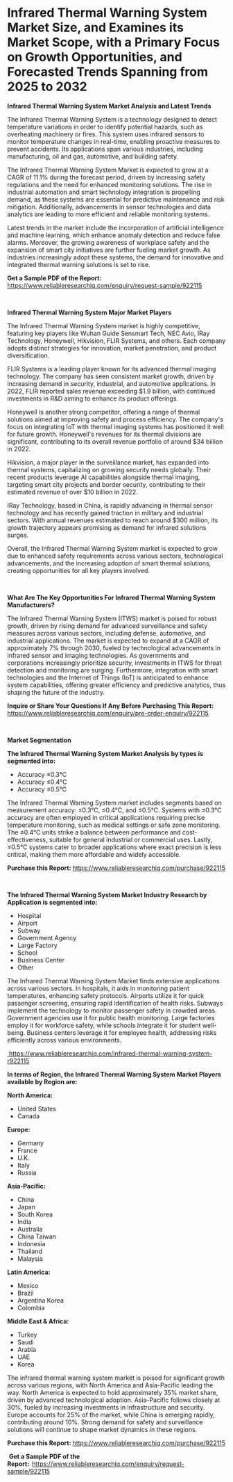 <p><h1>Infrared Thermal Warning System Market Size, and Examines its Market Scope, with a Primary Focus on Growth Opportunities, and Forecasted Trends Spanning from 2025 to 2032</h1></p><p><strong>Infrared Thermal Warning System Market Analysis and Latest Trends</strong></p>
<p><p>The Infrared Thermal Warning System is a technology designed to detect temperature variations in order to identify potential hazards, such as overheating machinery or fires. This system uses infrared sensors to monitor temperature changes in real-time, enabling proactive measures to prevent accidents. Its applications span various industries, including manufacturing, oil and gas, automotive, and building safety.</p><p>The Infrared Thermal Warning System Market is expected to grow at a CAGR of 11.1% during the forecast period, driven by increasing safety regulations and the need for enhanced monitoring solutions. The rise in industrial automation and smart technology integration is propelling demand, as these systems are essential for predictive maintenance and risk mitigation. Additionally, advancements in sensor technologies and data analytics are leading to more efficient and reliable monitoring systems.</p><p>Latest trends in the market include the incorporation of artificial intelligence and machine learning, which enhance anomaly detection and reduce false alarms. Moreover, the growing awareness of workplace safety and the expansion of smart city initiatives are further fueling market growth. As industries increasingly adopt these systems, the demand for innovative and integrated thermal warning solutions is set to rise.</p></p>
<p><strong>Get a Sample PDF of the Report:&nbsp;</strong> <a href="https://www.reliableresearchiq.com/enquiry/request-sample/922115?utm_campaign=3544&utm_medium=2&utm_source=Github&utm_content=ia&utm_term=18042025&utm_id=infrared-thermal-warning-system">https://www.reliableresearchiq.com/enquiry/request-sample/922115</a></p>
<p>&nbsp;</p>
<p><strong>Infrared Thermal Warning System Major Market Players</strong></p>
<p><p>The Infrared Thermal Warning System market is highly competitive, featuring key players like Wuhan Guide Sensmart Tech, NEC Avio, IRay Technology, Honeywell, Hikvision, FLIR Systems, and others. Each company adopts distinct strategies for innovation, market penetration, and product diversification.</p><p>FLIR Systems is a leading player known for its advanced thermal imaging technology. The company has seen consistent market growth, driven by increasing demand in security, industrial, and automotive applications. In 2022, FLIR reported sales revenue exceeding $1.9 billion, with continued investments in R&D aiming to enhance its product offerings.</p><p>Honeywell is another strong competitor, offering a range of thermal solutions aimed at improving safety and process efficiency. The company's focus on integrating IoT with thermal imaging systems has positioned it well for future growth. Honeywell's revenues for its thermal divisions are significant, contributing to its overall revenue portfolio of around $34 billion in 2022.</p><p>Hikvision, a major player in the surveillance market, has expanded into thermal systems, capitalizing on growing security needs globally. Their recent products leverage AI capabilities alongside thermal imaging, targeting smart city projects and border security, contributing to their estimated revenue of over $10 billion in 2022.</p><p>IRay Technology, based in China, is rapidly advancing in thermal sensor technology and has recently gained traction in military and industrial sectors. With annual revenues estimated to reach around $300 million, its growth trajectory appears promising as demand for infrared solutions surges.</p><p>Overall, the Infrared Thermal Warning System market is expected to grow due to enhanced safety requirements across various sectors, technological advancements, and the increasing adoption of smart thermal solutions, creating opportunities for all key players involved.</p></p>
<p>&nbsp;</p>
<p><strong>What Are The Key Opportunities For Infrared Thermal Warning System Manufacturers?</strong></p>
<p><p>The Infrared Thermal Warning System (ITWS) market is poised for robust growth, driven by rising demand for advanced surveillance and safety measures across various sectors, including defense, automotive, and industrial applications. The market is expected to expand at a CAGR of approximately 7% through 2030, fueled by technological advancements in infrared sensor and imaging technologies. As governments and corporations increasingly prioritize security, investments in ITWS for threat detection and monitoring are surging. Furthermore, integration with smart technologies and the Internet of Things (IoT) is anticipated to enhance system capabilities, offering greater efficiency and predictive analytics, thus shaping the future of the industry.</p></p>
<p><strong>Inquire or Share Your Questions If Any Before Purchasing This Report:</strong> <a href="https://www.reliableresearchiq.com/enquiry/pre-order-enquiry/922115?utm_campaign=3544&utm_medium=2&utm_source=Github&utm_content=ia&utm_term=18042025&utm_id=infrared-thermal-warning-system">https://www.reliableresearchiq.com/enquiry/pre-order-enquiry/922115</a></p>
<p>&nbsp;</p>
<p><strong>Market Segmentation</strong></p>
<p><strong>The Infrared Thermal Warning System Market Analysis by types is segmented into:</strong></p>
<p><ul><li>Accuracy ≤0.3℃</li><li>Accuracy ≤0.4℃</li><li>Accuracy ≤0.5℃</li></ul></p>
<p><p>The Infrared Thermal Warning System market includes segments based on measurement accuracy: ≤0.3℃, ≤0.4℃, and ≤0.5℃. Systems with ≤0.3℃ accuracy are often employed in critical applications requiring precise temperature monitoring, such as medical settings or safe zone monitoring. The ≤0.4℃ units strike a balance between performance and cost-effectiveness, suitable for general industrial or commercial uses. Lastly, ≤0.5℃ systems cater to broader applications where exact precision is less critical, making them more affordable and widely accessible.</p></p>
<p><strong>Purchase this Report:&nbsp;</strong><a href="https://www.reliableresearchiq.com/purchase/922115?utm_campaign=3544&utm_medium=2&utm_source=Github&utm_content=ia&utm_term=18042025&utm_id=infrared-thermal-warning-system">https://www.reliableresearchiq.com/purchase/922115</a></p>
<p>&nbsp;</p>
<p><strong>The Infrared Thermal Warning System Market Industry Research by Application is segmented into:</strong></p>
<p><ul><li>Hospital</li><li>Airport</li><li>Subway</li><li>Government Agency</li><li>Large Factory</li><li>School</li><li>Business Center</li><li>Other</li></ul></p>
<p><p>The Infrared Thermal Warning System Market finds extensive applications across various sectors. In hospitals, it aids in monitoring patient temperatures, enhancing safety protocols. Airports utilize it for quick passenger screening, ensuring rapid identification of health risks. Subways implement the technology to monitor passenger safety in crowded areas. Government agencies use it for public health monitoring. Large factories employ it for workforce safety, while schools integrate it for student well-being. Business centers leverage it for employee health, addressing risks efficiently across various environments.</p></p>
<p><a href="https://www.reliableresearchiq.com/infrared-thermal-warning-system-r922115?utm_campaign=3544&utm_medium=2&utm_source=Github&utm_content=ia&utm_term=18042025&utm_id=infrared-thermal-warning-system">&nbsp;https://www.reliableresearchiq.com/infrared-thermal-warning-system-r922115</a></p>
<p><strong>In terms of Region, the Infrared Thermal Warning System Market Players available by Region are:</strong></p>
<p>
    <p> <strong> North America: </strong>
        <ul>
            <li>United States</li>
            <li>Canada</li>
        </ul>
        </p> 
    <p> <strong> Europe: </strong>
        <ul>
            <li>Germany</li>
            <li>France</li>
            <li>U.K.</li>
            <li>Italy</li>
            <li>Russia</li>
        </ul>
        </p> 
    <p> <strong> Asia-Pacific: </strong>
        <ul>
            <li>China</li>
            <li>Japan</li>
            <li>South Korea</li>
            <li>India</li>
            <li>Australia</li>
            <li>China Taiwan</li>
            <li>Indonesia</li>
            <li>Thailand</li>
            <li>Malaysia</li>
        </ul>
        </p> 
    <p> <strong> Latin America: </strong>
        <ul>
            <li>Mexico</li>
            <li>Brazil</li>
            <li>Argentina Korea</li>
            <li>Colombia</li>
        </ul>
        </p> 
    <p> <strong> Middle East & Africa: </strong>
        <ul>
            <li>Turkey</li>
            <li>Saudi</li>
            <li>Arabia</li>
            <li>UAE</li>
            <li>Korea</li>
        </ul>
    </p>
    </p>
<p><p>The infrared thermal warning system market is poised for significant growth across various regions, with North America and Asia-Pacific leading the way. North America is expected to hold approximately 35% market share, driven by advanced technological adoption. Asia-Pacific follows closely at 30%, fueled by increasing investments in infrastructure and security. Europe accounts for 25% of the market, while China is emerging rapidly, contributing around 10%. Strong demand for safety and surveillance solutions will continue to shape market dynamics in these regions.</p></p>
<p><strong>Purchase this Report: </strong><a href="https://www.reliableresearchiq.com/purchase/922115?utm_campaign=3544&utm_medium=2&utm_source=Github&utm_content=ia&utm_term=18042025&utm_id=infrared-thermal-warning-system">https://www.reliableresearchiq.com/purchase/922115</a></p>
<p>&nbsp;<strong>Get a Sample PDF of the Report:&nbsp;&nbsp;</strong><a href="https://www.reliableresearchiq.com/enquiry/request-sample/922115?utm_campaign=3544&utm_medium=2&utm_source=Github&utm_content=ia&utm_term=18042025&utm_id=infrared-thermal-warning-system">https://www.reliableresearchiq.com/enquiry/request-sample/922115</a></p>
<p><strong></strong></p>
<p><p></p><p></p><p></p></p>